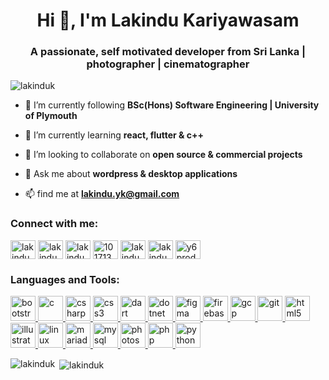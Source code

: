 <h1 align="center">Hi 👋, I'm Lakindu Kariyawasam</h1>
<h3 align="center">A passionate, self motivated developer from Sri Lanka | photographer | cinematographer</h3>

<p align="left"> <img src="https://komarev.com/ghpvc/?username=lakinduk" alt="lakinduk" /> </p>

- 🔭 I’m currently following **BSc(Hons) Software Engineering | University of Plymouth**

- 🌱 I’m currently learning **react, flutter & c++**

- 👯 I’m looking to collaborate on **open source & commercial projects**

- 💬 Ask me about **wordpress & desktop applications**

- 📫 find me at **lakindu.yk@gmail.com**

<p align="left">
<h3 align="left">Connect with me:</h3>
<a href="https://dev.to/lakinduk" target="blank"><img align="center" src="https://cdn.jsdelivr.net/npm/simple-icons@3.0.1/icons/dev-dot-to.svg" alt="lakinduk" height="30" width="40" /></a>
<a href="https://twitter.com/lakinduk" target="blank"><img align="center" src="https://cdn.jsdelivr.net/npm/simple-icons@3.0.1/icons/twitter.svg" alt="lakinduk" height="30" width="40" /></a>
<a href="https://linkedin.com/in/lakinduk" target="blank"><img align="center" src="https://cdn.jsdelivr.net/npm/simple-icons@3.0.1/icons/linkedin.svg" alt="lakinduk" height="30" width="40" /></a>
<a href="https://stackoverflow.com/users/10171342" target="blank"><img align="center" src="https://cdn.jsdelivr.net/npm/simple-icons@3.0.1/icons/stackoverflow.svg" alt="10171342" height="30" width="40" /></a>
<a href="https://fb.com/lakindu.kariyawasam" target="blank"><img align="center" src="https://cdn.jsdelivr.net/npm/simple-icons@3.0.1/icons/facebook.svg" alt="lakindu.kariyawasam" height="30" width="40" /></a>
<a href="https://instagram.com/lakindu_yk" target="blank"><img align="center" src="https://cdn.jsdelivr.net/npm/simple-icons@3.0.1/icons/instagram.svg" alt="lakindu_yk" height="30" width="40" /></a>
<a href="https://www.youtube.com/c/y6 productions" target="blank"><img align="center" src="https://cdn.jsdelivr.net/npm/simple-icons@3.0.1/icons/youtube.svg" alt="y6 productions" height="30" width="40" /></a>
</p>

<h3 align="left">Languages and Tools:</h3>
<p align="left"> <a href="https://getbootstrap.com" target="_blank"> <img src="https://devicons.github.io/devicon/devicon.git/icons/bootstrap/bootstrap-plain.svg" alt="bootstrap" width="40" height="40"/> </a> <a href="https://www.cprogramming.com/" target="_blank"> <img src="https://devicons.github.io/devicon/devicon.git/icons/c/c-original.svg" alt="c" width="40" height="40"/> </a> <a href="https://www.w3schools.com/cs/" target="_blank"> <img src="https://devicons.github.io/devicon/devicon.git/icons/csharp/csharp-original.svg" alt="csharp" width="40" height="40"/> </a> <a href="https://www.w3schools.com/css/" target="_blank"> <img src="https://devicons.github.io/devicon/devicon.git/icons/css3/css3-original-wordmark.svg" alt="css3" width="40" height="40"/> </a> <a href="https://dart.dev" target="_blank"> <img src="https://www.vectorlogo.zone/logos/dartlang/dartlang-icon.svg" alt="dart" width="40" height="40"/> </a> <a href="https://dotnet.microsoft.com/" target="_blank"> <img src="https://devicons.github.io/devicon/devicon.git/icons/dot-net/dot-net-original-wordmark.svg" alt="dotnet" width="40" height="40"/> </a> <a href="https://www.figma.com/" target="_blank"> <img src="https://www.vectorlogo.zone/logos/figma/figma-icon.svg" alt="figma" width="40" height="40"/> </a> <a href="https://firebase.google.com/" target="_blank"> <img src="https://www.vectorlogo.zone/logos/firebase/firebase-icon.svg" alt="firebase" width="40" height="40"/> </a> <a href="https://cloud.google.com" target="_blank"> <img src="https://www.vectorlogo.zone/logos/google_cloud/google_cloud-icon.svg" alt="gcp" width="40" height="40"/> </a> <a href="https://git-scm.com/" target="_blank"> <img src="https://www.vectorlogo.zone/logos/git-scm/git-scm-icon.svg" alt="git" width="40" height="40"/> </a> <a href="https://www.w3.org/html/" target="_blank"> <img src="https://devicons.github.io/devicon/devicon.git/icons/html5/html5-original-wordmark.svg" alt="html5" width="40" height="40"/> </a> <a href="https://www.adobe.com/in/products/illustrator.html" target="_blank"> <img src="https://www.vectorlogo.zone/logos/adobe_illustrator/adobe_illustrator-icon.svg" alt="illustrator" width="40" height="40"/> </a> <a href="https://www.linux.org/" target="_blank"> <img src="https://devicons.github.io/devicon/devicon.git/icons/linux/linux-original.svg" alt="linux" width="40" height="40"/> </a> <a href="https://mariadb.org/" target="_blank"> <img src="https://www.vectorlogo.zone/logos/mariadb/mariadb-icon.svg" alt="mariadb" width="40" height="40"/> </a> <a href="https://www.mysql.com/" target="_blank"> <img src="https://devicons.github.io/devicon/devicon.git/icons/mysql/mysql-original-wordmark.svg" alt="mysql" width="40" height="40"/> </a> <a href="https://www.photoshop.com/en" target="_blank"> <img src="https://devicons.github.io/devicon/devicon.git/icons/photoshop/photoshop-plain.svg" alt="photoshop" width="40" height="40"/> </a> <a href="https://www.php.net" target="_blank"> <img src="https://devicons.github.io/devicon/devicon.git/icons/php/php-original.svg" alt="php" width="40" height="40"/> </a> <a href="https://www.python.org" target="_blank"> <img src="https://devicons.github.io/devicon/devicon.git/icons/python/python-original.svg" alt="python" width="40" height="40"/> </a> </p>

<p><img align="left" src="https://github-readme-stats.vercel.app/api/top-langs/?username=lakinduk&layout=compact" alt="lakinduk" /></p>

<p>&nbsp;<img align="center" src="https://github-readme-stats.vercel.app/api?username=lakinduk&show_icons=true" alt="lakinduk" /></p>

